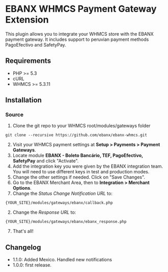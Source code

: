 # EBANX WHMCS Payment Gateway Extension

This plugin allows you to integrate your WHMCS store with the EBANX payment gateway.
It includes support to peruvian payment methods PagoEfectivo and SafetyPay.

## Requirements

* PHP >= 5.3
* cURL
* WHMCS >= 5.3.11

## Installation
### Source
1. Clone the git repo to your WHMCS root/modules/gateways folder
```
git clone --recursive https://github.com/ebanx/ebanx-whmcs.git
```
2. Visit your WHMCS payment settings at **Setup > Payments > Payment Gateways**.
3. Locate module **EBANX - Boleto Bancário, TEF, PagoEfectivo, SafetyPay** and click "Activate".
4. Add the integration key you were given by the EBANX integration team. You will need to use different keys in test and production modes.
5. Change the other settings if needed. Click on "Save Changes".
6. Go to the EBANX Merchant Area, then to **Integration > Merchant Options**.
  1. Change the _Status Change Notification URL_ to:
```
{YOUR_SITE}/modules/gateways/ebanx/callback.php
```
  2. Change the _Response URL_ to:
```
{YOUR_SITE}/modules/gateways/ebanx/ebanx_response.php
```
7. That's all!

## Changelog
* 1.1.0: Added Mexico. Handled new notifications
* 1.0.0: first release.